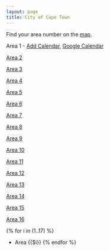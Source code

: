 ```yaml
---
layout: page
title: City of Cape Town
---
```


Find your area number on the [map](https://www.capetown.gov.za/Loadshedding1/loadshedding/maps/Load_Shedding_All_Areas_Schedule_and_Map.pdf).

Area 1 - [Add Calendar](webcal://raw.githubusercontent.com/chrismailer/loadshedding/main/western_cape/city_of_cape_town/area_1.ics),
[Google Calendar](https://calendar.google.com/calendar/u/0/r?cid=webcal://raw.githubusercontent.com/chrismailer/loadshedding/main/western_cape/city_of_cape_town/area_1.ics)

[Area 2](webcal://raw.githubusercontent.com/chrismailer/loadshedding/main/western_cape/city_of_cape_town/area_2.ics)

[Area 3](webcal://raw.githubusercontent.com/chrismailer/loadshedding/main/western_cape/city_of_cape_town/area_3.ics)

[Area 4](webcal://raw.githubusercontent.com/chrismailer/loadshedding/main/western_cape/city_of_cape_town/area_4.ics)

[Area 5](webcal://raw.githubusercontent.com/chrismailer/loadshedding/main/western_cape/city_of_cape_town/area_5.ics)

[Area 6](webcal://raw.githubusercontent.com/chrismailer/loadshedding/main/western_cape/city_of_cape_town/area_6.ics)

[Area 7](webcal://raw.githubusercontent.com/chrismailer/loadshedding/main/western_cape/city_of_cape_town/area_7.ics)

[Area 8](webcal://raw.githubusercontent.com/chrismailer/loadshedding/main/western_cape/city_of_cape_town/area_8.ics)

[Area 9](webcal://raw.githubusercontent.com/chrismailer/loadshedding/main/western_cape/city_of_cape_town/area_9.ics)

[Area 10](webcal://raw.githubusercontent.com/chrismailer/loadshedding/main/western_cape/city_of_cape_town/area_10.ics)

[Area 11](webcal://raw.githubusercontent.com/chrismailer/loadshedding/main/western_cape/city_of_cape_town/area_11.ics)

[Area 12](webcal://raw.githubusercontent.com/chrismailer/loadshedding/main/western_cape/city_of_cape_town/area_12.ics)

[Area 13](webcal://raw.githubusercontent.com/chrismailer/loadshedding/main/western_cape/city_of_cape_town/area_13.ics)

[Area 14](webcal://raw.githubusercontent.com/chrismailer/loadshedding/main/western_cape/city_of_cape_town/area_14.ics)

[Area 15](webcal://raw.githubusercontent.com/chrismailer/loadshedding/main/western_cape/city_of_cape_town/area_15.ics)

[Area 16](webcal://raw.githubusercontent.com/chrismailer/loadshedding/main/western_cape/city_of_cape_town/area_16.ics)


{% for i in (1..17) %}
- Area {{$i}}
{% endfor %}


